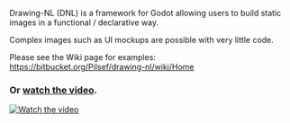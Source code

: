 Drawing-NL (DNL) is a framework for Godot allowing users to build static images in a functional / declarative way.

Complex images such as UI mockups are possible with very little code.

Please see the Wiki page for examples:
https://bitbucket.org/Pilsef/drawing-nl/wiki/Home

### Or [watch the video](http://youtu.be/ZGIs2n8PU1A).

[![Watch the video](https://bitbucket.org/repo/67EkMEx/images/2567513674-play-icon.png)](https://youtu.be/ZGIs2n8PU1A)